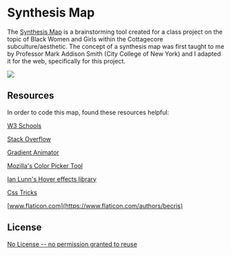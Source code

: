 # Synthesis Map

The [Synthesis Map](https://aekari.github.io/Synthesis-Map/) is a brainstorming tool created for a class project on the topic of Black Women and Girls within the Cottagecore subculture/aesthetic. The concept of a synthesis map was first taught to me by Professor Mark Addison Smith (City College of New York) and I adapted it for the web, specifically for this project.

![](https://i.imgur.com/5OeiIZd.gif)

## Resources

In order to code this map, found these resources helpful:

[W3 Schools](https://www.w3schools.com)

[Stack Overflow](https://stackoverflow.com)

[Gradient Animator](https://www.gradient-animator.com/)

[Mozilla's Color Picker Tool](https://developer.mozilla.org/en-US/docs/Web/CSS/CSS_Colors/Color_picker_tool)

[Ian Lunn's Hover effects library](https://ianlunn.github.io/Hover/)

[Css Tricks](https://css-tricks.com/having-fun-with-link-hover-effects/)

[www.flaticon.com](https://www.flaticon.com/authors/becris)

## License
[No License -- no permission granted to reuse](https://choosealicense.com/no-permission/)
